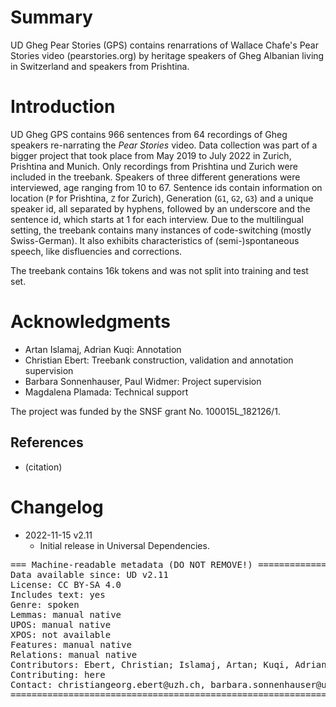 # Summary

UD Gheg Pear Stories (GPS) contains renarrations of Wallace Chafe's Pear Stories video (pearstories.org) by heritage speakers of Gheg Albanian living in Switzerland and speakers from Prishtina.


# Introduction

UD Gheg GPS contains 966 sentences from 64 recordings of Gheg speakers re-narrating the *Pear Stories* video. Data collection was part of a bigger project that took place from May 2019 to July 2022 in Zurich, Prishtina and Munich. Only recordings from Prishtina und Zurich were included in the treebank. Speakers of three different generations were interviewed, age ranging from 10 to 67. Sentence ids contain information on location (`P` for Prishtina, `Z` for Zurich), Generation (`G1`, `G2`, `G3`) and a unique speaker id, all separated by hyphens, followed by an underscore and the sentence id, which starts at 1 for each interview. Due to the multilingual setting, the treebank contains many instances of code-switching (mostly Swiss-German). It also exhibits characteristics of (semi-)spontaneous speech, like disfluencies and corrections.

The treebank contains 16k tokens and was not split into training and test set.

# Acknowledgments

- Artan Islamaj, Adrian Kuqi: Annotation
- Christian Ebert: Treebank construction, validation and annotation supervision
- Barbara Sonnenhauser, Paul Widmer: Project supervision
- Magdalena Plamada: Technical support

The project was funded by the SNSF grant No. 100015L_182126/1.

## References

* (citation)


# Changelog

* 2022-11-15 v2.11
  * Initial release in Universal Dependencies.


<pre>
=== Machine-readable metadata (DO NOT REMOVE!) ================================
Data available since: UD v2.11
License: CC BY-SA 4.0
Includes text: yes
Genre: spoken
Lemmas: manual native
UPOS: manual native
XPOS: not available
Features: manual native
Relations: manual native
Contributors: Ebert, Christian; Islamaj, Artan; Kuqi, Adrian; Sonnenhauser, Barbara; Widmer, Paul; Plamada, Magdalena
Contributing: here
Contact: christiangeorg.ebert@uzh.ch, barbara.sonnenhauser@uzh.ch, paul.widmer@uzh.ch
===============================================================================
</pre>
